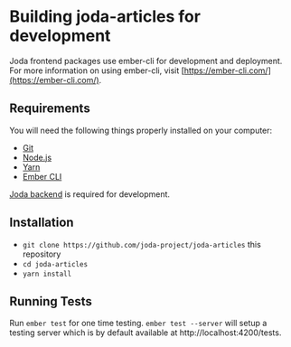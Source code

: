 # Building joda-articles for development

Joda frontend packages use ember-cli for development and deployment.
For more information on using ember-cli, visit [https://ember-cli.com/](https://ember-cli.com/).

## Requirements
You will need the following things properly installed on your computer:
* [Git](https://git-scm.com)
* [Node.js](https://nodejs.org)
* [Yarn](https://yarnpkg.com)
* [Ember CLI](https://ember-cli.com)

[Joda backend](https://github.com/joda-project/joda-backend)
is required for development.

## Installation
* `git clone https://github.com/joda-project/joda-articles` this repository
* `cd joda-articles`
* `yarn install`

## Running Tests
Run `ember test` for one time testing. `ember test --server` will setup
a testing server which is by default available at http://localhost:4200/tests.

